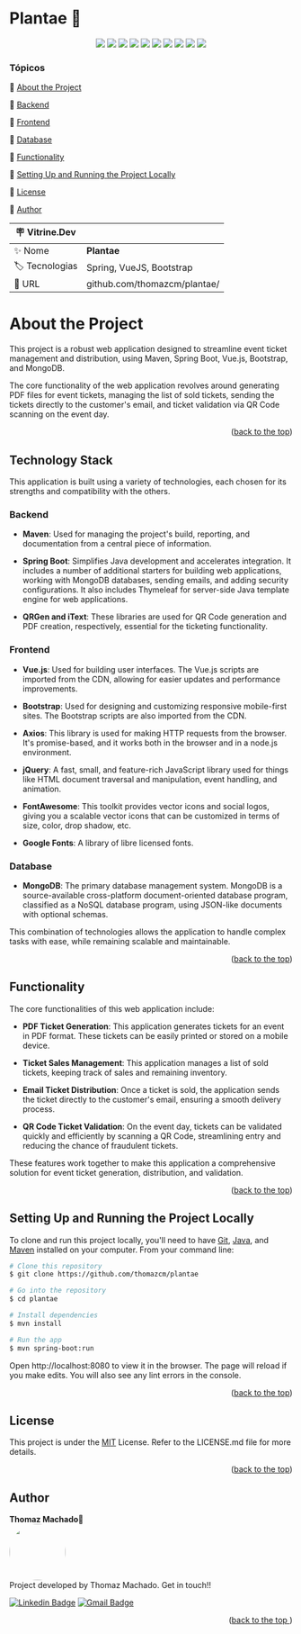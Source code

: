 
<a name="readme-top"></a>

<h1>Plantae 🍃</h1> 

<p align="center">
  <img src="https://img.shields.io/static/v1?label=Spring&message=framework&color=blue&style=for-the-badge&logo=Spring"/>
  <img src="https://img.shields.io/static/v1?label=Heroku&message=deploy&color=blue&style=for-the-badge&logo=Heroku"/>
  <img src="https://img.shields.io/static/v1?label=MongoDB&message=database&color=blue&style=for-the-badge&logo=mongodb"/>
  <img src="http://img.shields.io/static/v1?label=Java&message=17&color=red&style=for-the-badge&logo=openjdk"/>
  <img src="http://img.shields.io/static/v1?label=Vue&message=2.7.1&color=blue&style=for-the-badge&logo=v"/>
  <img src="http://img.shields.io/static/v1?label=axios&message=1.3.4&color=blue&style=for-the-badge&logo=axios"/>
  <img src="http://img.shields.io/static/v1?label=Thymeleaf&message=3.0.15&color=green&style=for-the-badge&logo=thymeleaf"/>
  <img src="http://img.shields.io/static/v1?label=Bootstrap&message=4&color=purple&style=for-the-badge&logo=bootstrap"/>
  <img src="http://img.shields.io/static/v1?label=STATUS&message=CONCLUIDO&color=GREEN&style=for-the-badge"/>
  <img src="http://img.shields.io/static/v1?label=License&message=MIT&color=green&style=for-the-badge"/>


### Tópicos 

:small_blue_diamond: [About the Project](#about-the-project)

:small_blue_diamond: [Backend](#backend)

:small_blue_diamond: [Frontend](#frontend)

:small_blue_diamond: [Database](#database)

:small_blue_diamond: [Functionality](#functionality)

:small_blue_diamond: [Setting Up and Running the Project Locally](#setting-up-and-running-the-project-locally)

:small_blue_diamond: [License](#license)

:small_blue_diamond: [Author](#author)

| :placard: Vitrine.Dev |     |
| -------------  | --- |
| :sparkles: Nome        | **Plantae**
| :label: Tecnologias | Spring, VueJS, Bootstrap
| :rocket: URL         |  github.com/thomazcm/plantae/


# About the Project

This project is a robust web application designed to streamline event ticket management and distribution, using Maven, Spring Boot, Vue.js, Bootstrap, and MongoDB. 

The core functionality of the web application revolves around generating PDF files for event tickets, managing the list of sold tickets, sending the tickets directly to the customer's email, and ticket validation via QR Code scanning on the event day. 

<p align="right">(<a href="#readme-top">back to the top</a>)</p>

## Technology Stack

This application is built using a variety of technologies, each chosen for its strengths and compatibility with the others.

### Backend

- **Maven**: Used for managing the project's build, reporting, and documentation from a central piece of information.

- **Spring Boot**: Simplifies Java development and accelerates integration. It includes a number of additional starters for building web applications, working with MongoDB databases, sending emails, and adding security configurations. It also includes Thymeleaf for server-side Java template engine for web applications.

- **QRGen and iText**: These libraries are used for QR Code generation and PDF creation, respectively, essential for the ticketing functionality.

### Frontend

- **Vue.js**: Used for building user interfaces. The Vue.js scripts are imported from the CDN, allowing for easier updates and performance improvements.

- **Bootstrap**: Used for designing and customizing responsive mobile-first sites. The Bootstrap scripts are also imported from the CDN.

- **Axios**: This library is used for making HTTP requests from the browser. It's promise-based, and it works both in the browser and in a node.js environment.

- **jQuery**: A fast, small, and feature-rich JavaScript library used for things like HTML document traversal and manipulation, event handling, and animation.

- **FontAwesome**: This toolkit provides vector icons and social logos, giving you a scalable vector icons that can be customized in terms of size, color, drop shadow, etc.

- **Google Fonts**: A library of libre licensed fonts.

### Database

- **MongoDB**: The primary database management system. MongoDB is a source-available cross-platform document-oriented database program, classified as a NoSQL database program, using JSON-like documents with optional schemas.

This combination of technologies allows the application to handle complex tasks with ease, while remaining scalable and maintainable.

<p align="right">(<a href="#readme-top">back to the top</a>)</p>

## Functionality

The core functionalities of this web application include:

- **PDF Ticket Generation**: This application generates tickets for an event in PDF format. These tickets can be easily printed or stored on a mobile device.

- **Ticket Sales Management**: This application manages a list of sold tickets, keeping track of sales and remaining inventory.

- **Email Ticket Distribution**: Once a ticket is sold, the application sends the ticket directly to the customer's email, ensuring a smooth delivery process.

- **QR Code Ticket Validation**: On the event day, tickets can be validated quickly and efficiently by scanning a QR Code, streamlining entry and reducing the chance of fraudulent tickets.

These features work together to make this application a comprehensive solution for event ticket generation, distribution, and validation.

<p align="right">(<a href="#readme-top">back to the top</a>)</p>

## Setting Up and Running the Project Locally

To clone and run this project locally, you'll need to have [Git](https://git-scm.com), [Java](https://www.oracle.com/java/technologies/javase-jdk11-downloads.html), and [Maven](https://maven.apache.org/) installed on your computer. From your command line:

```bash
# Clone this repository
$ git clone https://github.com/thomazcm/plantae

# Go into the repository
$ cd plantae

# Install dependencies
$ mvn install

# Run the app
$ mvn spring-boot:run

```

Open http://localhost:8080 to view it in the browser. The page will reload if you make edits. You will also see any lint errors in the console.

<p align="right">(<a href="#readme-top">back to the top</a>)</p>

## License

This project is under the [MIT](./LICENSE) License. Refer to the LICENSE.md file for more details.

<p align="right">(<a href="#readme-top">back to the top</a>)</p>

## Author
<b>Thomaz Machado</b>🚀<br />
 <img style="border-radius: 50%;" src="https://avatars.githubusercontent.com/u/71472870?s=460&u=61b426b901b8fe02e12019b1fdb67bf0072d4f00&v=4" width="100px;" alt=""/><br />
Project developed by Thomaz Machado. Get in touch!!  

[![Linkedin Badge](https://img.shields.io/badge/-Thomaz-blue?style=flat-square&logo=Linkedin&logoColor=white&link=https://www.linkedin.com/in/thomazcm)](https://www.linkedin.com/in/thomazcm) 
[![Gmail Badge](https://img.shields.io/badge/-thomazcm@gmail.com-c14438?style=flat-square&logo=Gmail&logoColor=white&link=mailto:thomazcm@gmail.com)](mailto:thomazcm@gmail.com)
 
 <p align="right">(<a href="#readme-top">back to the top
</a>)</p>
